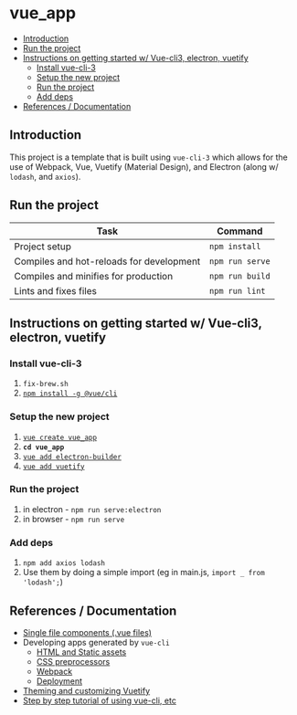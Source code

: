 # vue_app

<!-- START doctoc generated TOC please keep comment here to allow auto update -->
<!-- DON'T EDIT THIS SECTION, INSTEAD RE-RUN doctoc TO UPDATE -->


- [Introduction](#introduction)
- [Run the project](#run-the-project)
- [Instructions on getting started w/ Vue-cli3, electron, vuetify](#instructions-on-getting-started-w-vue-cli3-electron-vuetify)
  - [Install vue-cli-3](#install-vue-cli-3)
  - [Setup the new project](#setup-the-new-project)
  - [Run the project](#run-the-project-1)
  - [Add deps](#add-deps)
- [References / Documentation](#references--documentation)

<!-- END doctoc generated TOC please keep comment here to allow auto update -->

## Introduction

This project is a template that is built using `vue-cli-3` which allows for the
use of Webpack, Vue, Vuetify (Material Design), and Electron (along w/ `lodash`,
and `axios`).

## Run the project

| Task | Command  |
|---|---|
| Project setup | `npm install`  |
| Compiles and hot-reloads for development | `npm run serve`  |
| Compiles and minifies for production | `npm run build` |
| Lints and fixes files | `npm run lint` |

## Instructions on getting started w/ Vue-cli3, electron, vuetify

### Install vue-cli-3
1. `fix-brew.sh`
1. [`npm install -g @vue/cli`](https://cli.vuejs.org/guide/installation.html)

### Setup the new project
1. [`vue create vue_app`](https://lobotuerto.com/blog/quickstart-guide-for-a-new-vuejs-project/)
1. **`cd vue_app`**
1. [`vue add electron-builder`](https://nklayman.github.io/vue-cli-plugin-electron-builder/)
1. [`vue add vuetify`](https://github.com/vuetifyjs/vue-cli-plugin-vuetify)

### Run the project
1. in electron - `npm run serve:electron`
1. in browser - `npm run serve`

### Add deps
1. `npm add axios lodash`
1. Use them by doing a simple import (eg in main.js, `import _ from 'lodash';`)

## References / Documentation
- [Single file components (.vue files)](http://tinyurl.com/h8c9bbj)
- Developing apps generated by `vue-cli`
    - [HTML and Static assets](https://cli.vuejs.org/guide/html-and-static-assets.html)
    - [CSS preprocessors](https://cli.vuejs.org/guide/css.html)
    - [Webpack](https://cli.vuejs.org/guide/webpack.html)
    - [Deployment](https://cli.vuejs.org/guide/deployment.html#general-guidelines)
- [Theming and customizing Vuetify](http://tinyurl.com/y9hsshmz)
- [Step by step tutorial of using vue-cli, etc](http://tinyurl.com/ya8392qh)
